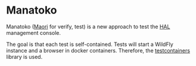 # Manatoko

Manatoko ([Maori](https://maoridictionary.co.nz/search?keywords=manatoko) for verify, test) is a new approach to test the [HAL](https:://hal.github.io) management console. 

The goal is that each test is self-contained. Tests will start a WildFly instance and a browser in docker containers. Therefore, the [testcontainers](https://www.testcontainers.org/) library is used.
